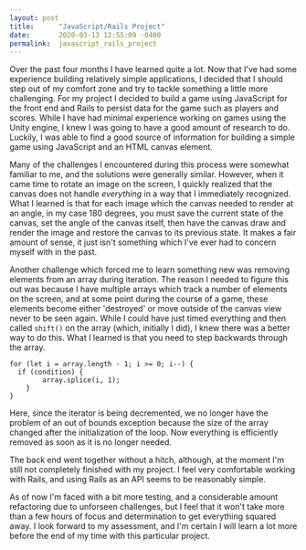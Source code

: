 ```yaml
---
layout: post
title:      "JavaScript/Rails Project"
date:       2020-03-13 12:55:09 -0400
permalink:  javascript_rails_project
---
```



Over the past four months I have learned quite a lot. Now that I've had some experience building relatively simple applications, I decided that I should step out of my comfort zone and try to tackle something a little more challenging. For my project I decided to build a game using JavaScript for the front end and Rails to persist data for the game such as players and scores. While I have had minimal experience working on games using the Unity engine, I knew I was going to have a good amount of research to do. Luckily, I was able to find a good source of information for building a simple game using JavaScript and an HTML canvas element.

Many of the challenges I encountered during this process were somewhat familiar to me, and the solutions were generally similar. However, when it came time to rotate an image on the screen, I quickly realized that the canvas does not handle *everything* in a way that I immediately recognized. What I learned is that for each image which the canvas needed to render at an angle, in my case 180 degrees, you must save the current state of the canvas, set the angle of the canvas itself, then have the canvas draw and render the image and restore the canvas to its previous state. It makes a fair amount of sense, it just isn't something which I've ever had to concern myself with in the past.

Another challenge which forced me to learn something new was removing elements from an array during iteration. The reason I needed to figure this out was because I have multiple arrays which track a number of elements on the screen, and at some point during the course of a game, these elements become either 'destroyed' or move outside of the canvas view never to be seen again. While I could have just timed everything and then called `shift()` on the array (which, initially I did), I knew there was a better way to do this. What I learned is that you need to step backwards through the array.

```
for (let i = array.length - 1; i >= 0; i--) {
  if (condition) {
		array.splice(i, 1);
	}
}
```

Here, since the iterator is being decremented, we no longer have the problem of an out of bounds exception because the size of the array changed after the initialization of the loop. Now everything is efficiently removed as soon as it is no longer needed.

The back end went together without a hitch, although, at the moment I'm still not completely finished with my project. I feel very comfortable working with Rails, and using Rails as an API seems to be reasonably simple.

As of now I'm faced with a bit more testing, and a considerable amount refactoring due to unforseen challenges, but I feel that it won't take more than a few hours of focus and determination to get everything squared away. I look forward to my assessment, and I'm certain I will learn a lot more before the end of my time with this particular project.

